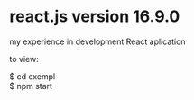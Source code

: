 # react.js  version 16.9.0

my experience in development React aplication

to view:

$ cd exempl
<br>
$ npm start
